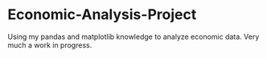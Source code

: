 # Economic-Analysis-Project
Using my pandas and matplotlib knowledge to analyze economic data. Very much a work in progress.
